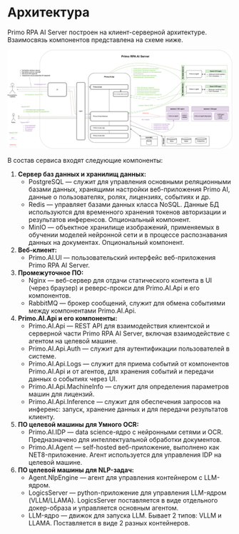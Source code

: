 # Архитектура

Primo RPA AI Server построен на клиент-серверной архитектуре. Взаимосвязь компонентов представлена на схеме ниже.

![](<../../primo-ai/resources/common/arch_scheme.png>)


В состав сервиса входят следующие компоненты:
1. **Сервер баз данных и хранилищ данных:**
   * PostgreSQL — служит для управления основными реляционными базами данных, хранящими настройки веб-приложения Primo AI, данные о пользователях, ролях, лицензиях, событиях и др.
   * Redis — управляет базами данных класса NoSQL. Данные БД используются для временного хранения токенов авторизации и результатов инференсов. Опциональный компонент.
   * MinIO — объектное хранилище изображений, применяемых в обучении моделей нейронной сети и в процессе распознавания данных на документах. Опциональный компонент.
1. **Веб-клиент:**
   * Primo.AI.UI — пользовательский интерфейс веб-приложения Primo RPA AI Server.
1. **Промежуточное ПО:**
   * Nginx — веб-сервер для отдачи статического контента в UI (через браузер) и реверс-прокси для Primo.AI.Api и его компонентов.
   * RabbitMQ — брокер сообщений, служит для обмена событиями между компонентами Primo.AI.Api.
1. **Primo.AI.Api и его компоненты:**
   * Primo.AI.Api — REST API для взаимодействия клиентской и серверной части Primo RPA AI Server, включая взаимодействие с агентом на целевой машине. 
   * Primo.AI.Api.Auth — служит для аутентификации пользователей в системе.
   * Primo.AI.Api.Logs — служит для приема событий от компонентов Primo.AI.Api и от агентов, для хранения событий и передачи данных о событиях через UI.
   * Primo.AI.Api.MachineInfo — служит для определения параметров машин для лицензий.
   * Primo.AI.Api.Inference — служит для обеспечения запросов на инференс: запуск, хранение данных и для передачи результатов клиенту.
1. **ПО целевой машины для Умного OCR:**
   * Primo.AI.IDP — data science-ядро с нейронными сетями и OCR. Предназначено для интеллектуальной обработки документов.
   * Primo.AI.Agent — self-hosted веб-приложение, выполнено как NET8-приложение. Агент используется для управления IDP на целевой машине.
1. **ПО целевой машины для NLP-задач:**
   * Agent.NlpEngine — агент для управления контейнером с LLM-ядром.
   * LogicsServer — python-приложение для управления LLM-ядром (VLLM/LLAMA).  LogicsServer поставляется в виде отдельного докер-образа и управляется основным агентом.
   * LLM-ядро — движок для запуска LLM. Бывает 2 типов: VLLM и LLAMA. Поставляется в виде 2 разных контейнеров.

